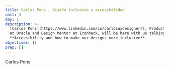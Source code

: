 ```yaml
---
title: Carlos Pons - Diseño inclusivo y accesibilidad
unit: 3
day: 1
description: >-
  [Carlos Pons](https://www.linkedin.com/in/carlosuxdesigner/), Product Designer
  at Oracle and Design Mentor at Ironhack, will be here with us talking about
  **Accessibility and how to make our designs more inclusive**.
objectives: []
prep: []
---
```

Carlos Pons
